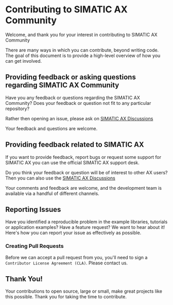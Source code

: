 # Contributing to SIMATIC AX Community

Welcome, and thank you for your interest in contributing to SIMATIC AX Community

There are many ways in which you can contribute, beyond writing code. The goal of this document is to provide a high-level overview of how you can get involved.

## Providing feedback or asking questions regarding SIMATIC AX Community

Have you any feedback or questions regarding the SIMATIC AX Community?
Does your feedback or question not fit to any particular repository?

Rather then opening an issue, please ask on [SIMATIC AX Discussions](https://github.com/orgs/simatic-ax/discussions)

Your feedback and questions are welcome.

## Providing feedback related to SIMATIC AX

If you want to provide feedback, report bugs or request some support for SIMATIC AX you can use the official SIMATIC AX support desk.

Do you think your feedback or question will be of interest to other AX users? Then you can also use the [SIMATIC AX Discussions](https://github.com/orgs/simatic-ax/discussions)

Your comments and feedback are welcome, and the development team is available via a handful of different channels.

## Reporting Issues

Have you identified a reproducible problem in the example libraries, tutorials or application examples? Have a feature request? We want to hear about it! Here's how you can report your issue as effectively as possible.

### Creating Pull Requests

Before we can accept a pull request from you, you'll need to sign a `Contributor License Agreement (CLA)`. Please contact us.

## Thank You!

Your contributions to open source, large or small, make great projects like this possible. Thank you for taking the time to contribute.